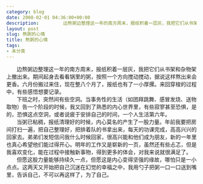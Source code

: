 ```yaml
---
category: blog
date: 2008-02-01 04:36:00+00:00
description:         边熬粥边整理这一年的南方周末，报纸积着一层灰，我把它们从书架和杂
layout: post
slug: 熬粥的心情
title: 熬粥的心情
tags:
- 未分类
---
```


        边熬粥边整理这一年的南方周末，报纸积着一层灰，我把它们从书架和杂物架上撤出来。期间起身去看看锅里的粥，按照一个方向搅动搅动，据说这样熬出来会更香。六月份搬过来住，现在整八个月了，报纸也有了一小厚摞。来回穿梭的过程中，有些感悟想要记录。  
        下班之时，突然间有些空洞。当事务性的生活（如团拜跳舞、感冒发烧、送物取物）告一个阶段的时候，我又回到了熟悉的内心世界里，有些寂寥甚至恐惧，是的，恐惧这点空洞，或者说疲于安排自己的时间，一个人生活第六年。  
        当粥已粘稠，报纸清理好的时候，内心莫名的产生了一股力量。年前我要把房间打扫一遍，把自己整理好，把排着队的书拿出来，每天的功课完成，高高兴兴的回家去。弟弟们发短信问我什么时候回家，很高兴能和他们成为朋友，新的一年里也真心希望他们能过得开心。明年的工作又是崭新的一页，虽然还有些忐忑，但是我喜欢变化，能在过程中接触新事物，得到更多的体会，对我来说就很满足了。  
        但愿这股力量能够持续久一点，但愿这是内心变得坚强的缘故，哪怕只是一小点点。这两天又开始把自己沉迷在幻觉的幸福之中，我用勺子把粥一口一口送到嘴里，告诉自己，不可以再这样了，为了自己。

